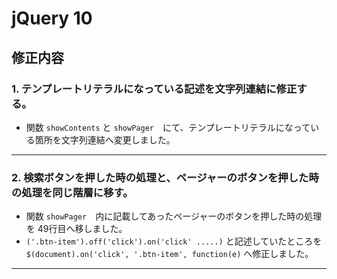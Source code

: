 # jQuery 10 
## 修正内容
### 1. テンプレートリテラルになっている記述を文字列連結に修正する。
 - 関数 ```showContents``` と ```showPager```　にて、テンプレートリテラルになっている箇所を文字列連結へ変更しました。
----------
### 2. 検索ボタンを押した時の処理と、ページャーのボタンを押した時の処理を同じ階層に移す。
 - 関数 ```showPager```　内に記載してあったページャーのボタンを押した時の処理を 49行目へ移しました。
 - ```('.btn-item').off('click').on('click' .....)``` と記述していたところを ```$(document).on('click', '.btn-item', function(e)``` へ修正しました。
----------

